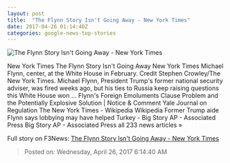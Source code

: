 ```yaml
---
layout: post
title:  "The Flynn Story Isn't Going Away - New York Times"
date: 2017-04-26 01:14:40Z
categories: google-news-top-stories
---
```


![The Flynn Story Isn't Going Away - New York Times](https://static01.nyt.com/images/2017/04/26/opinion/26wed2web-sub/26wed2web-sub-facebookJumbo.jpg)

New York Times The Flynn Story Isn't Going Away New York Times Michael Flynn, center, at the White House in February. Credit Stephen Crowley/The New York Times. Michael Flynn, President Trump's former national security adviser, was fired weeks ago, but his ties to Russia keep raising questions this White House won ... Flynn's Foreign Emoluments Clause Problem and the Potentially Explosive Solution | Notice & Comment Yale Journal on Regulation The New York Times - Wikipedia Wikipedia Former Trump aide Flynn says lobbying may have helped Turkey - Big Story AP - Associated Press Big Story AP - Associated Press all 233 news articles »


Full story on F3News: [The Flynn Story Isn't Going Away - New York Times](http://www.f3nws.com/n/C4arG)

> Posted on: Wednesday, April 26, 2017 6:14:40 AM
